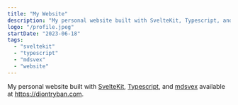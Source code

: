 ```yaml
---
title: "My Website"
description: "My personal website built with SvelteKit, Typescript, and mdsvex."
logo: "/profile.jpeg"
startDate: "2023-06-18"
tags: 
  - "sveltekit"
  - "typescript"
  - "mdsvex"
  - "website"
---
```

My personal website built with [SvelteKit](https://kit.svelte.dev), [Typescript](https://www.typescriptlang.org), and [mdsvex](https://mdsvex.com) available at https://diontryban.com.
